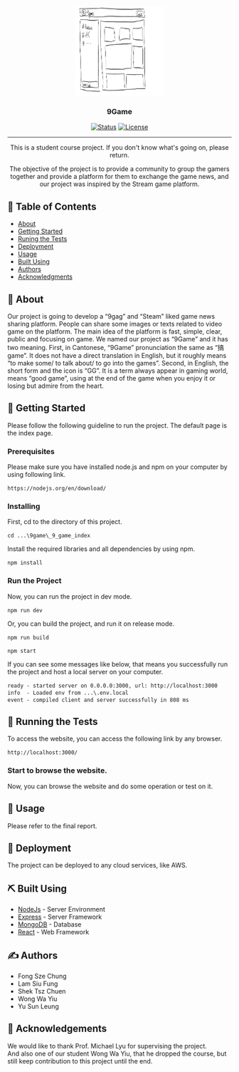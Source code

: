 <p align="center">
  <a href="" rel="noopener">
 <img width=200px height=200px src="https://github.com/CamelBOGO/9game/blob/main/concepts/concept1.png?raw=true" alt="Project Logo"></a>
</p>

<h3 align="center">9Game</h3>

<div align="center">

[![Status](https://img.shields.io/badge/status-active-success.svg)]()
[![License](https://img.shields.io/badge/license-MIT-blue.svg)](/LICENSE)

</div>

---
<p align="center"> This is a student course project. If you don't know what's going on, please return.
    <br> 
</p>

<p align="center"> The objective of the project is to provide a community to group the gamers together and provide a platform for them to exchange the game news, and our project was inspired by the Stream game platform.
    <br> 
</p>

## 📝 Table of Contents

- [About](#about)
- [Getting Started](#getting_started)
- [Runing the Tests](#tests)
- [Deployment](#deployment)
- [Usage](#usage)
- [Built Using](#built_using)
- [Authors](#authors)
- [Acknowledgments](#acknowledgement)

## 🧐 About <a name = "about"></a>

Our project is going to develop a “9gag” and “Steam” liked game news sharing platform. People can share some images or texts related to video game on the platform. The main idea of the platform is fast, simple, clear, public and focusing on game. We named our project as “9Game” and it has two meaning. First, in Cantonese, “9Game” pronunciation the same as “搞game”. It does not have a direct translation in English, but it roughly means “to make some/ to talk about/ to go into the games”. Second, in English, the short form and the icon is “GG”. It is a term always appear in gaming world, means “good game”, using at the end of the game when you enjoy it or losing but admire from the heart.

## 🏁 Getting Started <a name = "getting_started"></a>

Please follow the following guideline to run the project. The default page is the index page.

### Prerequisites

Please make sure you have installed node.js and npm on your computer by using following link.

```
https://nodejs.org/en/download/
```

### Installing

First, cd to the directory of this project.

```
cd ...\9game\_9_game_index
```

Install the required libraries and all dependencies by using npm.

```
npm install
```

### Run the Project

Now, you can run the project in dev mode.

```
npm run dev
```

Or, you can build the project, and run it on release mode.

```
npm run build
```
```
npm start
```

If you can see some messages like below, that means you successfully run the project and host a local server on your computer.

```
ready - started server on 0.0.0.0:3000, url: http://localhost:3000
info  - Loaded env from ...\.env.local
event - compiled client and server successfully in 808 ms
```

## 🔧 Running the Tests <a name = "tests"></a>

To access the website, you can access the following link by any browser.

```
http://localhost:3000/
```

### Start to browse the website.

Now, you can browse the website and do some operation or test on it.

## 🎈 Usage <a name="usage"></a>

Please refer to the final report.

## 🚀 Deployment <a name = "deployment"></a>

The project can be deployed to any cloud services, like AWS.

## ⛏️ Built Using <a name = "built_using"></a>

- [NodeJs](https://nodejs.org/en/) - Server Environment
- [Express](https://expressjs.com/) - Server Framework
- [MongoDB](https://www.mongodb.com/) - Database
- [React](https://reactjs.org/) - Web Framework


## ✍️ Authors <a name = "authors"></a>

- Fong Sze Chung
- Lam Siu Fung
- Shek Tsz Chuen
- Wong Wa Yiu
- Yu Sun Leung

## 🎉 Acknowledgements <a name = "acknowledgement"></a>

We would like to thank Prof. Michael Lyu for supervising the project.  
And also one of our student Wong Wa Yiu, that he dropped the course, but still keep contribution to this project until the end.
